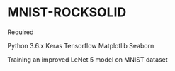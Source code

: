 # MNIST-ROCKSOLID

Required

Python 3.6.x
Keras
Tensorflow
Matplotlib
Seaborn

Training an improved LeNet 5 model on MNIST dataset
